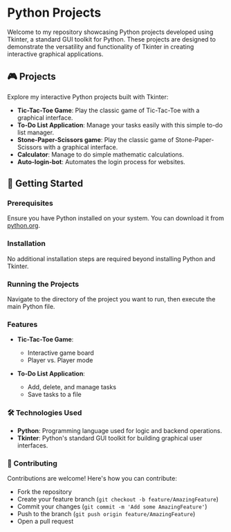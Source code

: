 # Python Projects

Welcome to my repository showcasing Python projects developed using Tkinter, a standard GUI toolkit for Python. These projects are designed to demonstrate the versatility and functionality of Tkinter in creating interactive graphical applications.

## 🎮 Projects

Explore my interactive Python projects built with Tkinter:

- **Tic-Tac-Toe Game**: Play the classic game of Tic-Tac-Toe with a graphical interface.
- **To-Do List Application**: Manage your tasks easily with this simple to-do list manager.
- **Stone-Paper-Scissors game**: Play the classic game of Stone-Paper-Scissors with a graphical interface.
- **Calculator**: Manage to do simple mathematic calculations. 
- **Auto-login-bot**: Automates the login process for websites.

## 🚀 Getting Started

### Prerequisites

Ensure you have Python installed on your system. You can download it from [python.org](https://www.python.org/downloads/).

### Installation

No additional installation steps are required beyond installing Python and Tkinter.

### Running the Projects

Navigate to the directory of the project you want to run, then execute the main Python file.

### Features

- **Tic-Tac-Toe Game**:
  - Interactive game board
  - Player vs. Player mode

- **To-Do List Application**:
  - Add, delete, and manage tasks
  - Save tasks to a file

### 🛠️ Technologies Used

- **Python**: Programming language used for logic and backend operations.
- **Tkinter**: Python's standard GUI toolkit for building graphical user interfaces.

### 🤝 Contributing

Contributions are welcome! Here's how you can contribute:
- Fork the repository
- Create your feature branch (`git checkout -b feature/AmazingFeature`)
- Commit your changes (`git commit -m 'Add some AmazingFeature'`)
- Push to the branch (`git push origin feature/AmazingFeature`)
- Open a pull request


